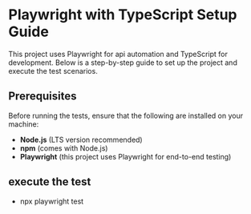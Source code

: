 # Playwright with TypeScript Setup Guide

This project uses Playwright for api automation and TypeScript for development. Below is a step-by-step guide to set up the project and execute the test scenarios.

## Prerequisites

Before running the tests, ensure that the following are installed on your machine:

- **Node.js** (LTS version recommended)
- **npm** (comes with Node.js)
- **Playwright** (this project uses Playwright for end-to-end testing)

## execute the test
- npx playwright test 


